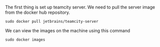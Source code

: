 The first thing is set up teamcity server. We need to pull the server image from the docker hub repository.
```
sudo docker pull jetbrains/teamcity-server
```
We can view the images on the machine using this command
```
sudo docker images
```
